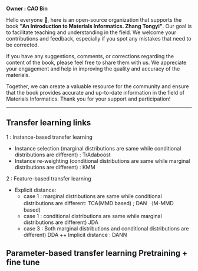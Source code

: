 **Owner : CAO Bin**

Hello everyone 👋, here is an open-source organization that supports the book **"An Introduction to Materials Informatics. Zhang Tongyi"**. Our goal is to facilitate teaching and understanding in the field. We welcome your contributions and feedback, especially if you spot any mistakes that need to be corrected.

If you have any suggestions, comments, or corrections regarding the content of the book, please feel free to share them with us. We appreciate your engagement and help in improving the quality and accuracy of the materials.

Together, we can create a valuable resource for the community and ensure that the book provides accurate and up-to-date information in the field of Materials Informatics. Thank you for your support and participation!


---
## Transfer learning links
1 : Instance-based transfer learning
  - Instance selection (marginal distributions are same while conditional distributions are different) :
  TrAdaboost
  - Instance re-weighting (conditional distributions are same while marginal distributions are different) :
  KMM
 
2 : Feature-based transfer learning
  - Explicit distance:
      - case 1 : marginal distributions are same while conditional distributions are different:
  TCA(MMD based) ; DAN （M-MMD based)
      - case 1 : conditional distributions are same while marginal distributions are different) JDA
      - case 3 : Both marginal distributions and conditional distributions are different) DDA
++ Implicit distance :
 DANN

Parameter-based transfer learning
Pretraining + fine tune
---
